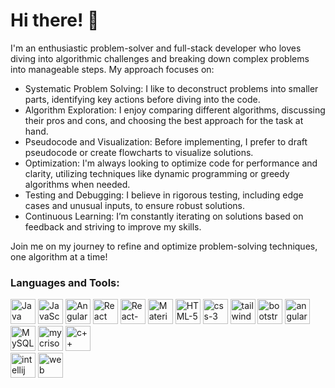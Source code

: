 # Hi there! 👋

I'm an enthusiastic problem-solver and full-stack developer who loves diving into algorithmic challenges and breaking down complex problems into manageable steps. My approach focuses on:

 - Systematic Problem Solving: I like to deconstruct problems into smaller parts, identifying key actions before diving into the code.
 - Algorithm Exploration: I enjoy comparing different algorithms, discussing their pros and cons, and choosing the best approach for the task at hand.
 - Pseudocode and Visualization: Before implementing, I prefer to draft pseudocode or create flowcharts to visualize solutions.
 - Optimization: I'm always looking to optimize code for performance and clarity, utilizing techniques like dynamic programming or greedy algorithms when needed.
 - Testing and Debugging: I believe in rigorous testing, including edge cases and unusual inputs, to ensure robust solutions.
 - Continuous Learning: I’m constantly iterating on solutions based on feedback and striving to improve my skills.
   
Join me on my journey to refine and optimize problem-solving techniques, one algorithm at a time!

### Languages and Tools:
<p>
  <img src="https://cdn.jsdelivr.net/gh/devicons/devicon/icons/java/java-original.svg" alt="Java" width="40" height="40"/>
 
  <img src="https://cdn.jsdelivr.net/gh/devicons/devicon/icons/javascript/javascript-original.svg" alt="JavaScript" width="40" height="40"/>

  <img src="https://cdn.jsdelivr.net/gh/devicons/devicon@latest/icons/angular/angular-original.svg" alt="Angular" width="40" height="40"  />
 
  <img src="https://cdn.jsdelivr.net/gh/devicons/devicon@latest/icons/react/react-original-wordmark.svg" alt="React" width="40" height="40"  />

 <img src="https://cdn.jsdelivr.net/gh/devicons/devicon@latest/icons/reactrouter/reactrouter-original.svg"  alt="React-Router" width="40" height="40" />
          
 <img src="https://cdn.jsdelivr.net/gh/devicons/devicon@latest/icons/materialui/materialui-original.svg" alt="Material UI" width="40" height="40"  />

  <img src="https://cdn.jsdelivr.net/gh/devicons/devicon@latest/icons/html5/html5-plain-wordmark.svg" alt="HTML-5" width="40" height="40" />

 <img src="https://cdn.jsdelivr.net/gh/devicons/devicon@latest/icons/css3/css3-plain-wordmark.svg" alt="css-3" width="40" height="40" />      

 <img src="https://cdn.jsdelivr.net/gh/devicons/devicon@latest/icons/tailwindcss/tailwindcss-original-wordmark.svg" alt="tailwind-css" width="40" height="40" />
 
 <img src="https://cdn.jsdelivr.net/gh/devicons/devicon@latest/icons/bootstrap/bootstrap-original.svg" alt="bootstrap" width="40" height= "40" />
          
<img src="https://cdn.jsdelivr.net/gh/devicons/devicon@latest/icons/angularmaterial/angularmaterial-original.svg"  alt="angular material" width="40" height= "40" />

 <img src="https://cdn.jsdelivr.net/gh/devicons/devicon@latest/icons/mysql/mysql-original-wordmark.svg"  alt="MySQL" width="40" height= "40" />

<img src="https://cdn.jsdelivr.net/gh/devicons/devicon@latest/icons/microsoftsqlserver/microsoftsqlserver-original.svg" alt="mycrisoft SQL" width="40" height= "40" />

 <img src="https://cdn.jsdelivr.net/gh/devicons/devicon@latest/icons/cplusplus/cplusplus-original.svg"  alt="c++" width="40" height= "40" />
 <br>
 
  <img src="https://cdn.jsdelivr.net/gh/devicons/devicon@latest/icons/intellij/intellij-original.svg" alt="intellij" width="40" height= "40" />

  
  <img src="https://cdn.jsdelivr.net/gh/devicons/devicon@latest/icons/webstorm/webstorm-original.svg" alt="web stormp" width="40" height="40"/>
          
          
</p>
